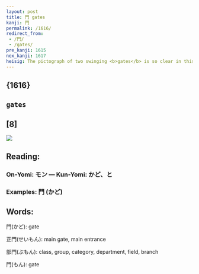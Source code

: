 ```yaml
---
layout: post
title: 門 gates
kanji: 門
permalink: /1616/
redirect_from:
 - /門/
 - /gates/
pre_kanji: 1615
nex_kanji: 1617
heisig: The pictograph of two swinging <b>gates</b> is so clear in this kanji that only its stroke order needs to be memorized. In case you should have any trouble, though, you might doodle with the shapes on a piece of paper, taking care to note the difference in the stroke order of the two facing doors. The <b>gates</b> usually serve as an enclosure, and are written BEFORE whatever it is they enclose.
---
```


## {1616}

## `gates`

## [8]

<div class="stroke"><img src="E99680.png" /></div>

## Reading:

### On-Yomi: モン &mdash; Kun-Yomi: かど、と

### Examples: 門 (かど)

## Words:

門(かど): gate

正門(せいもん): main gate, main entrance

部門(ぶもん): class, group, category, department, field, branch

門(もん): gate
